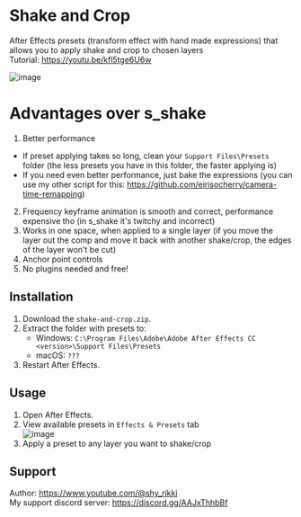 # Shake and Crop
After Effects presets (transform effect with hand made expressions) that allows you to apply shake and crop to chosen layers  
Tutorial: https://youtu.be/kfl5tge6U6w  

![image](https://github.com/user-attachments/assets/f803fc5f-d0ee-46b7-828d-de809bcac47b)  

# Advantages over s_shake
1. Better performance  
- If preset applying takes so long, clean your `Support Files\Presets` folder (the less presets you have in this folder, the faster applying is)  
- If you need even better performance, just bake the expressions (you can use my other script for this: https://github.com/eirisocherry/camera-time-remapping)  
2. Frequency keyframe animation is smooth and correct, performance expensive tho (in s_shake it's twitchy and incorrect)  
3. Works in one space, when applied to a single layer (if you move the layer out the comp and move it back with another shake/crop, the edges of the layer won't be cut)  
4. Anchor point controls  
5. No plugins needed and free!  

## Installation
1. Download the `shake-and-crop.zip`.  
2. Extract the folder with presets to:  
   - Windows: `C:\Program Files\Adobe\Adobe After Effects CC <version>\Support Files\Presets`  
   - macOS: `???`  
3. Restart After Effects.  

## Usage
1. Open After Effects.  
2. View available presets in `Effects & Presets` tab  
![image](https://github.com/user-attachments/assets/0e8390f4-95e3-4128-aff6-5ca09e1bef71)  
3. Apply a preset to any layer you want to shake/crop  

## Support
Author: https://www.youtube.com/@shy_rikki  
My support discord server: https://discord.gg/AAJxThhbBf  
